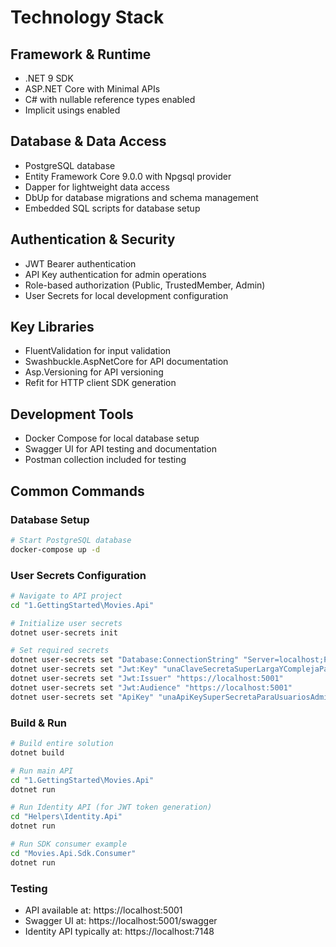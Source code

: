 # Technology Stack

## Framework & Runtime
- .NET 9 SDK
- ASP.NET Core with Minimal APIs
- C# with nullable reference types enabled
- Implicit usings enabled

## Database & Data Access
- PostgreSQL database
- Entity Framework Core 9.0.0 with Npgsql provider
- Dapper for lightweight data access
- DbUp for database migrations and schema management
- Embedded SQL scripts for database setup

## Authentication & Security
- JWT Bearer authentication
- API Key authentication for admin operations
- Role-based authorization (Public, TrustedMember, Admin)
- User Secrets for local development configuration

## Key Libraries
- FluentValidation for input validation
- Swashbuckle.AspNetCore for API documentation
- Asp.Versioning for API versioning
- Refit for HTTP client SDK generation

## Development Tools
- Docker Compose for local database setup
- Swagger UI for API testing and documentation
- Postman collection included for testing

## Common Commands

### Database Setup
```bash
# Start PostgreSQL database
docker-compose up -d
```

### User Secrets Configuration
```bash
# Navigate to API project
cd "1.GettingStarted\Movies.Api"

# Initialize user secrets
dotnet user-secrets init

# Set required secrets
dotnet user-secrets set "Database:ConnectionString" "Server=localhost;Port=5432;Database=movies;User Id=migueldeltorodev;Password=migueldeltorodev;"
dotnet user-secrets set "Jwt:Key" "unaClaveSecretaSuperLargaYComplejaParaJwt"
dotnet user-secrets set "Jwt:Issuer" "https://localhost:5001"
dotnet user-secrets set "Jwt:Audience" "https://localhost:5001"
dotnet user-secrets set "ApiKey" "unaApiKeySuperSecretaParaUsuariosAdmin"
```

### Build & Run
```bash
# Build entire solution
dotnet build

# Run main API
cd "1.GettingStarted\Movies.Api"
dotnet run

# Run Identity API (for JWT token generation)
cd "Helpers\Identity.Api"
dotnet run

# Run SDK consumer example
cd "Movies.Api.Sdk.Consumer"
dotnet run
```

### Testing
- API available at: https://localhost:5001
- Swagger UI at: https://localhost:5001/swagger
- Identity API typically at: https://localhost:7148
